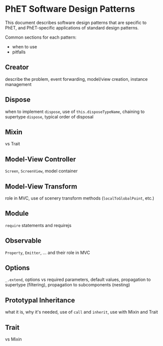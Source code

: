 # PhET Software Design Patterns

This document describes software design patterns that are specific to PhET, and PhET-specific applications
of standard design patterns.

Common sections for each pattern:
- when to use
- pitfalls

## Creator

describe the problem, event forwarding, model/view creation, instance management

## Dispose

when to implement `dispose`, use of `this.disposeTypeName`, chaining to supertype `dispose`, typical order of disposal

## Mixin

vs Trait

## Model-View Controller

`Screen`, `ScreenView`, model container

## Model-View Transform

role in MVC, use of scenery transform methods (`localToGlobalPoint`, etc.)

## Module

`require` statements and requirejs

## Observable

`Property`, `Emitter`, ... and their role in MVC

## Options

`_.extend`, options vs required parameters, default values, propagation to supertype (filtering), propagation to subcomponents (nesting)

## Prototypal Inheritance

what it is, why it's needed, use of `call` and `inherit`, use with Mixin and Trait

## Trait

vs Mixin
